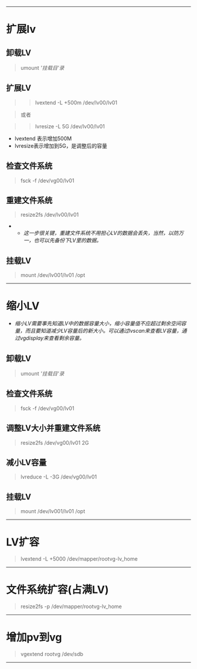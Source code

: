 ***
# 扩展lv

## 卸载LV

> umount *'挂载目'录*

## 扩展LV

> > lvextend -L +500m /dev/lv00/lv01

> 或者

> > lvresize -L 5G /dev/lv00/lv01

- lvextend 表示增加500M
- lvresize表示增加到5G，是调整后的容量

## 检查文件系统

> fsck -f  /dev/vg00/lv01


## 重建文件系统

> resize2fs  /dev/lv00/lv01

- - *这一步很关键，重建文件系统不用担心LV的数据会丢失，当然，以防万一，也可以先备份下LV里的数据。*

## 挂载LV

> mount  /dev/lv001/lv01  /opt

***
# 缩小LV

- *缩小LV需要事先知道LV中的数据容量大小，缩小容量值不应超过剩余空间容量，而且要知道减少LV容量后的新大小。可以通过lvscan来查看LV容量，通过vgdisplay来查看剩余容量。*

## 卸载LV

> umount *'挂载目'录*

## 检查文件系统

> fsck -f  /dev/vg00/lv01

## 调整LV大小并重建文件系统

> resize2fs  /dev/vg00/lv01  2G

## 减小LV容量

> lvreduce -L -3G  /dev/vg00/lv01

## 挂载LV

> mount  /dev/lv001/lv01  /opt

***

# LV扩容

> lvextend -L +5000 /dev/mapper/rootvg-lv_home 

***

# 文件系统扩容(占满LV) 

> resize2fs -p /dev/mapper/rootvg-lv_home 

***

# 增加pv到vg

> vgextend rootvg /dev/sdb

***

